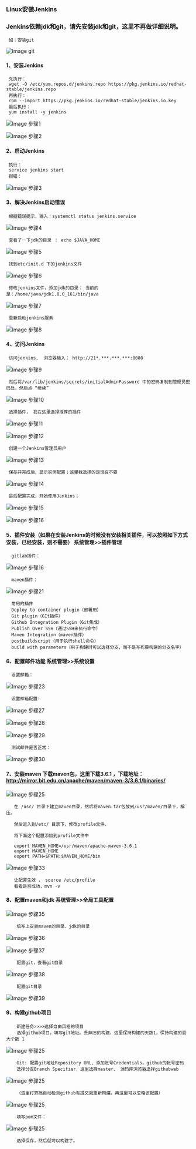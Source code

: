 
### Linux安装Jenkins    
### Jenkins依赖jdk和git，请先安装jdk和git，这里不再做详细说明。    
     如：安装git    
  ![Image git](https://github.com/liweiDiao/jenkins/blob/master/image/1.png)    
#### 1、安装Jenkins    
     先执行：    
     wget -O /etc/yum.repos.d/jenkins.repo https://pkg.jenkins.io/redhat-stable/jenkins.repo    
     再执行：    
     rpm --import https://pkg.jenkins.io/redhat-stable/jenkins.io.key   
     最后执行：    
     yum install -y jenkins 
     
   ![Image 步骤1](https://github.com/liweiDiao/jenkins/blob/master/image/2.png)    
   
   ![Image 步骤2](https://github.com/liweiDiao/jenkins/blob/master/image/3.png)    
   
#### 2、启动Jenkins
     执行：    
     service jenkins start    
     报错：    
   ![Image 步骤3](https://github.com/liweiDiao/jenkins/blob/master/image/4.png)    

#### 3、解决Jenkins启动错误    
     根据错误提示，输入：systemctl status jenkins.service    
   ![Image 步骤4](https://github.com/liweiDiao/jenkins/blob/master/image/5.png)    
     
     查看了一下jdk的目录 ： echo $JAVA_HOME    
   ![Image 步骤5](https://github.com/liweiDiao/jenkins/blob/master/image/6.png)    
     
     找到etc/init.d 下的jenkins文件    
   ![Image 步骤6](https://github.com/liweiDiao/jenkins/blob/master/image/7.png)    
     
     修改jenkins文件，添加jdk的目录： 当前的是：/home/java/jdk1.8.0_161/bin/java    
   ![Image 步骤7](https://github.com/liweiDiao/jenkins/blob/master/image/8.png)
     
     重新启动jenkins服务    
   ![Image 步骤8](https://github.com/liweiDiao/jenkins/blob/master/image/9.png)
     
#### 4、访问Jenkins    
     访问jenkins,  浏览器输入： http://21*.***.***.***:8080    
   ![Image 步骤9](https://github.com/liweiDiao/jenkins/blob/master/image/10.png)    
     
     然后将/var/lib/jenkins/secrets/initialAdminPassword 中的密码复制到管理员密码处，然后点 “继续”    
   ![Image 步骤10](https://github.com/liweiDiao/jenkins/blob/master/image/11.png)    
     
     选择插件， 我在这里选择推荐的插件    
   ![Image 步骤11](https://github.com/liweiDiao/jenkins/blob/master/image/19.png)   
   
   ![Image 步骤12](https://github.com/liweiDiao/jenkins/blob/master/image/13.png)    
     
     创建一个Jenkins管理员用户    
   ![Image 步骤13](https://github.com/liweiDiao/jenkins/blob/master/image/15.png)    
     
     保存并完成后，显示实例配置；这里我选择的是现在不要    
   ![Image 步骤14](https://github.com/liweiDiao/jenkins/blob/master/image/16.png)    
     
     最后配置完成，开始使用Jenkins；    
   ![Image 步骤15](https://github.com/liweiDiao/jenkins/blob/master/image/17.png)    
   
   ![Image 步骤16](https://github.com/liweiDiao/jenkins/blob/master/image/18.png)    
   
   #### 5、插件安装（如果在安装Jenkins的时候没有安装相关插件，可以按照如下方式安装，已经安装，则不需要）  系统管理>>插件管理    
      gitlab插件：    
   ![Image 步骤16](https://github.com/liweiDiao/jenkins/blob/master/image/20.png)  
   
      maven插件：    
   ![Image 步骤21](https://github.com/liweiDiao/jenkins/blob/master/image/21.png)      
      
      常用的插件    
      Deploy to container plugin（部署用）    
      Git plugin（GIt插件）    
      Github Integration Plugin（Git集成）    
      Publish Over SSH（通过SSH来执行命令）    
      Maven Integration（maven插件）    
      postbuildscript（用于执行shell命令）    
      build with parameters（用于构建时可以选择分支，而不是写死要构建的分支名字）    
      
   #### 6、配置邮件功能  系统管理>>系统设置     
      
      设置邮箱：     
   ![Image 步骤23](https://github.com/liweiDiao/jenkins/blob/master/image/23.png)    
      
      设置邮箱配置:    
   ![Image 步骤27](https://github.com/liweiDiao/jenkins/blob/master/image/27.png)    
      
   ![Image 步骤28](https://github.com/liweiDiao/jenkins/blob/master/image/28.png)    
   
   ![Image 步骤29](https://github.com/liweiDiao/jenkins/blob/master/image/29.png)    
      
      测试邮件是否正常：    
   ![Image 步骤30](https://github.com/liweiDiao/jenkins/blob/master/image/30.png)    
   
   #### 7、安装maven  下载maven包，这里下载3.6.1  ，下载地址：http://mirror.bit.edu.cn/apache/maven/maven-3/3.6.1/binaries/ 
       
   ![Image 步骤25](https://github.com/liweiDiao/jenkins/blob/master/image/33.png)    
       
       在 /usr/ 目录下建立maven目录，然后将maven.tar包放到/usr/maven/目录下，解压。    

       然后进入到/etc/ 目录下，修改profile文件。    

       将下面这个配置添加到profile文件中    

       export MAVEN_HOME=/usr/maven/apache-maven-3.6.1    
       export MAVEN_HOME    
       export PATH=$PATH:$MAVEN_HOME/bin    
   ![Image 步骤33](https://github.com/liweiDiao/jenkins/blob/master/image/34.png)  

       让配置生效 ， source /etc/profile    
       看看是否成功，mvn -v    
   
       
   #### 8、配置maven和jdk  系统管理>>全局工具配置    
   ![Image 步骤35](https://github.com/liweiDiao/jenkins/blob/master/image/35.png)     
        
        填写上安装maven的目录、jdk的目录    
   ![Image 步骤36](https://github.com/liweiDiao/jenkins/blob/master/image/36.png) 
   
   ![Image 步骤37](https://github.com/liweiDiao/jenkins/blob/master/image/37.png) 
        
        配置git，查看git目录
   ![Image 步骤38](https://github.com/liweiDiao/jenkins/blob/master/image/38.png) 
        
        配置git目录
   ![Image 步骤39](https://github.com/liweiDiao/jenkins/blob/master/image/39.png) 
        
   #### 9、构建github项目    
        新建任务>>>>选择自由风格的项目    
        选择github项目，填写git地址。丢弃旧的构建，这里保持构建的天数1，保持构建的最大个数 1    
   ![Image 步骤25](https://github.com/liweiDiao/jenkins/blob/master/image/40.png) 
        
        Git: 配置git地址Repository URL、添加账号Credentials，github的帐号密码    
        选择分支Branch Specifier，这里选择master、 源码库浏览器选择githubweb   
   ![Image 步骤25](https://github.com/liweiDiao/jenkins/blob/master/image/41.png) 
        
        （这里打算搞自动检测github有提交就重新构建。再这里可以忽略该配置）    
   ![Image 步骤25](https://github.com/liweiDiao/jenkins/blob/master/image/42.png) 
        
        填写pom文件：     
   ![Image 步骤25](https://github.com/liweiDiao/jenkins/blob/master/image/43.png) 
        
        选择保存，然后就可以构建了。
    
     

